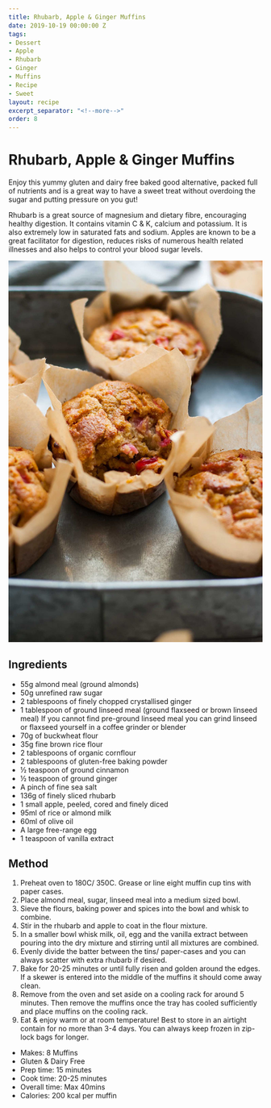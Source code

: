 ```yaml
---
title: Rhubarb, Apple & Ginger Muffins
date: 2019-10-19 00:00:00 Z
tags:
- Dessert
- Apple
- Rhubarb
- Ginger
- Muffins
- Recipe
- Sweet
layout: recipe
excerpt_separator: "<!--more-->"
order: 8
---
```


# Rhubarb, Apple & Ginger Muffins

Enjoy this yummy gluten and dairy free baked good alternative, packed full of nutrients and is a great way to have a sweet treat without overdoing the sugar and putting pressure on you gut!

Rhubarb is a great source of magnesium and dietary fibre, encouraging healthy digestion. It contains vitamin C & K, calcium and potassium. It is also extremely low in saturated fats and sodium. Apples are known to be a great facilitator for digestion, reduces risks of numerous health related illnesses and also helps to control your blood sugar levels.


<!--more-->

[![Rhubarb, Apple & Ginger Muffins ](/_uploads/RhubarbMuffinsNEW.jpg)](/_uploads/RhubarbMuffinsNEW.jpg)

## Ingredients

- 55g almond meal (ground almonds)
- 50g unrefined raw sugar
- 2 tablespoons of finely chopped crystallised ginger
- 1 tablespoon of ground linseed meal (ground flaxseed or brown linseed meal) If you cannot find pre-ground linseed meal you can grind linseed or flaxseed yourself in a coffee grinder or blender
- 70g of buckwheat flour
- 35g fine brown rice flour
- 2 tablespoons of organic cornflour
- 2 tablespoons of gluten-free baking powder
- ½ teaspoon of ground cinnamon
- ½ teaspoon of ground ginger
- A pinch of fine sea salt
- 136g of finely sliced rhubarb
- 1 small apple, peeled, cored and finely diced
- 95ml of rice or almond milk
- 60ml of olive oil
- A large free-range egg
- 1 teaspoon of vanilla extract


## Method

1.	Preheat oven to 180C/ 350C. Grease or line eight muffin cup tins with paper cases.
2.	Place almond meal, sugar, linseed meal into a medium sized bowl.
3.	Sieve the flours, baking power and spices into the bowl and whisk to combine.
4.	Stir in the rhubarb and apple to coat in the flour mixture.
5.	In a smaller bowl whisk milk, oil, egg and the vanilla extract between pouring into the dry mixture and stirring until all mixtures are combined.
6.	Evenly divide the batter between the tins/ paper-cases and you can always scatter with extra rhubarb if desired.
7.	Bake for 20-25 minutes or until fully risen and golden around the edges. If a skewer is entered into the middle of the muffins it should come away clean.
8.	Remove from the oven and set aside on a cooling rack for around 5 minutes. Then remove the muffins once the tray has cooled sufficiently and place muffins on the cooling rack.
9.	Eat & enjoy warm or at room temperature! Best to store in an airtight contain for no more than 3-4 days. You can always keep frozen in zip-lock bags for longer.

- Makes: 8 Muffins
- Gluten & Dairy Free
- Prep time: 15 minutes
- Cook time: 20-25 minutes
- Overall time: Max 40mins
- Calories: 200 kcal per muffin
